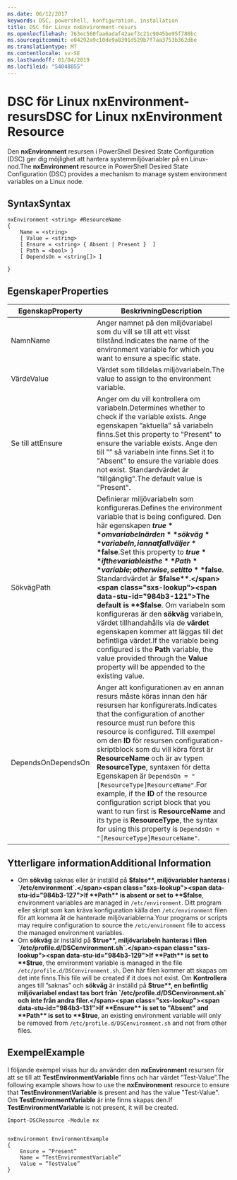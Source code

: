```yaml
---
ms.date: 06/12/2017
keywords: DSC, powershell, konfiguration, installation
title: DSC för Linux nxEnvironment-resurs
ms.openlocfilehash: 763ec560faa6adaf42aef3c21c9045be95f780bc
ms.sourcegitcommit: e04292a9c10de9a8391d529b7f7aa3753b362dbe
ms.translationtype: MT
ms.contentlocale: sv-SE
ms.lasthandoff: 01/04/2019
ms.locfileid: "54048855"
---
```

# <a name="dsc-for-linux-nxenvironment-resource"></a><span data-ttu-id="984b3-103">DSC för Linux nxEnvironment-resurs</span><span class="sxs-lookup"><span data-stu-id="984b3-103">DSC for Linux nxEnvironment Resource</span></span>

<span data-ttu-id="984b3-104">Den **nxEnvironment** resursen i PowerShell Desired State Configuration (DSC) ger dig möjlighet att hantera systemmiljövariabler på en Linux-nod.</span><span class="sxs-lookup"><span data-stu-id="984b3-104">The **nxEnvironment** resource in PowerShell Desired State Configuration (DSC) provides a mechanism to manage system environment variables on a Linux node.</span></span>

## <a name="syntax"></a><span data-ttu-id="984b3-105">Syntax</span><span class="sxs-lookup"><span data-stu-id="984b3-105">Syntax</span></span>

```
nxEnvironment <string> #ResourceName
{
    Name = <string>
    [ Value = <string>
    [ Ensure = <string> { Absent | Present }  ]
    [ Path = <bool> }
    [ DependsOn = <string[]> ]

}
```

## <a name="properties"></a><span data-ttu-id="984b3-106">Egenskaper</span><span class="sxs-lookup"><span data-stu-id="984b3-106">Properties</span></span>

|  <span data-ttu-id="984b3-107">Egenskap</span><span class="sxs-lookup"><span data-stu-id="984b3-107">Property</span></span> |  <span data-ttu-id="984b3-108">Beskrivning</span><span class="sxs-lookup"><span data-stu-id="984b3-108">Description</span></span> |
|---|---|
| <span data-ttu-id="984b3-109">Namn</span><span class="sxs-lookup"><span data-stu-id="984b3-109">Name</span></span>| <span data-ttu-id="984b3-110">Anger namnet på den miljövariabel som du vill se till att ett visst tillstånd.</span><span class="sxs-lookup"><span data-stu-id="984b3-110">Indicates the name of the environment variable for which you want to ensure a specific state.</span></span>|
| <span data-ttu-id="984b3-111">Värde</span><span class="sxs-lookup"><span data-stu-id="984b3-111">Value</span></span>| <span data-ttu-id="984b3-112">Värdet som tilldelas miljövariabeln.</span><span class="sxs-lookup"><span data-stu-id="984b3-112">The value to assign to the environment variable.</span></span>|
| <span data-ttu-id="984b3-113">Se till att</span><span class="sxs-lookup"><span data-stu-id="984b3-113">Ensure</span></span>| <span data-ttu-id="984b3-114">Anger om du vill kontrollera om variabeln.</span><span class="sxs-lookup"><span data-stu-id="984b3-114">Determines whether to check if the variable exists.</span></span> <span data-ttu-id="984b3-115">Ange egenskapen ”aktuella” så variabeln finns.</span><span class="sxs-lookup"><span data-stu-id="984b3-115">Set this property to "Present" to ensure the variable exists.</span></span> <span data-ttu-id="984b3-116">Ange den till ”” så variabeln inte finns.</span><span class="sxs-lookup"><span data-stu-id="984b3-116">Set it to "Absent" to ensure the variable does not exist.</span></span> <span data-ttu-id="984b3-117">Standardvärdet är ”tillgänglig”.</span><span class="sxs-lookup"><span data-stu-id="984b3-117">The default value is "Present".</span></span>|
| <span data-ttu-id="984b3-118">Sökväg</span><span class="sxs-lookup"><span data-stu-id="984b3-118">Path</span></span>| <span data-ttu-id="984b3-119">Definierar miljövariabeln som konfigureras.</span><span class="sxs-lookup"><span data-stu-id="984b3-119">Defines the environment variable that is being configured.</span></span> <span data-ttu-id="984b3-120">Den här egenskapen **$true** om variabeln är den **sökväg** variabeln, i annat fall väljer **$false**.</span><span class="sxs-lookup"><span data-stu-id="984b3-120">Set this property to **$true** if the variable is the **Path** variable; otherwise, set it to **$false**.</span></span> <span data-ttu-id="984b3-121">Standardvärdet är **$false**.</span><span class="sxs-lookup"><span data-stu-id="984b3-121">The default is **$false**.</span></span> <span data-ttu-id="984b3-122">Om variabeln som konfigureras är den **sökväg** variabeln, värdet tillhandahålls via de **värdet** egenskapen kommer att läggas till det befintliga värdet.</span><span class="sxs-lookup"><span data-stu-id="984b3-122">If the variable being configured is the **Path** variable, the value provided through the **Value** property will be appended to the existing value.</span></span>|
| <span data-ttu-id="984b3-123">DependsOn</span><span class="sxs-lookup"><span data-stu-id="984b3-123">DependsOn</span></span> | <span data-ttu-id="984b3-124">Anger att konfigurationen av en annan resurs måste köras innan den här resursen har konfigurerats.</span><span class="sxs-lookup"><span data-stu-id="984b3-124">Indicates that the configuration of another resource must run before this resource is configured.</span></span> <span data-ttu-id="984b3-125">Till exempel om den **ID** för resursen configuration-skriptblock som du vill köra först är **ResourceName** och är av typen **ResourceType**, syntaxen för detta Egenskapen är `DependsOn = "[ResourceType]ResourceName"`.</span><span class="sxs-lookup"><span data-stu-id="984b3-125">For example, if the **ID** of the resource configuration script block that you want to run first is **ResourceName** and its type is **ResourceType**, the syntax for using this property is `DependsOn = "[ResourceType]ResourceName"`.</span></span>|

## <a name="additional-information"></a><span data-ttu-id="984b3-126">Ytterligare information</span><span class="sxs-lookup"><span data-stu-id="984b3-126">Additional Information</span></span>

* <span data-ttu-id="984b3-127">Om **sökväg** saknas eller är inställd på **$false**, miljövariabler hanteras i `/etc/environment`.</span><span class="sxs-lookup"><span data-stu-id="984b3-127">If **Path** is absent or set to **$false**, environment variables are managed in `/etc/environment`.</span></span> <span data-ttu-id="984b3-128">Ditt program eller skript som kan kräva konfiguration källa den `/etc/environment` filen för att komma åt de hanterade miljövariablerna.</span><span class="sxs-lookup"><span data-stu-id="984b3-128">Your programs or scripts may require configuration to source the `/etc/environment` file to access the managed environment variables.</span></span>
* <span data-ttu-id="984b3-129">Om **sökväg** är inställd på **$true**, miljövariabeln hanteras i filen `/etc/profile.d/DSCenvironment.sh`.</span><span class="sxs-lookup"><span data-stu-id="984b3-129">If **Path** is set to **$true**, the environment variable is managed in the file `/etc/profile.d/DSCenvironment.sh`.</span></span> <span data-ttu-id="984b3-130">Den här filen kommer att skapas om det inte finns.</span><span class="sxs-lookup"><span data-stu-id="984b3-130">This file will be created if it does not exist.</span></span> <span data-ttu-id="984b3-131">Om **Kontrollera** anges till ”saknas” och **sökväg** är inställd på **$true**, en befintlig miljövariabel endast tas bort från `/etc/profile.d/DSCenvironment.sh` och inte från andra filer.</span><span class="sxs-lookup"><span data-stu-id="984b3-131">If **Ensure** is set to "Absent" and **Path** is set to **$true**, an existing environment variable will only be removed from `/etc/profile.d/DSCenvironment.sh` and not from other files.</span></span>

## <a name="example"></a><span data-ttu-id="984b3-132">Exempel</span><span class="sxs-lookup"><span data-stu-id="984b3-132">Example</span></span>

<span data-ttu-id="984b3-133">I följande exempel visas hur du använder den **nxEnvironment** resursen för att se till att **TestEnvironmentVariable** finns och har värdet ”Test-Value”.</span><span class="sxs-lookup"><span data-stu-id="984b3-133">The following example shows how to use the **nxEnvironment** resource to ensure that **TestEnvironmentVariable** is present and has the value "Test-Value".</span></span> <span data-ttu-id="984b3-134">Om **TestEnvironmentVariable** är inte finns skapas den.</span><span class="sxs-lookup"><span data-stu-id="984b3-134">If **TestEnvironmentVariable** is not present, it will be created.</span></span>

```
Import-DSCResource -Module nx


nxEnvironment EnvironmentExample
{
    Ensure = “Present”
    Name = “TestEnvironmentVariable”
    Value = “TestValue”
}
```